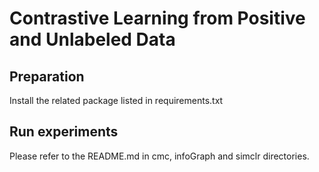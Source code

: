 # Contrastive Learning from Positive and Unlabeled Data

## Preparation
Install the related package listed in requirements.txt

## Run experiments

Please refer to the README.md in cmc, infoGraph and simclr directories.